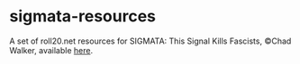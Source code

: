 # sigmata-resources
A set of roll20.net resources for SIGMATA: This Signal Kills Fascists, ©Chad Walker, available [here](https://www.drivethrurpg.com/product/247973/SIGMATA-This-Signal-Kills-Fascists).
